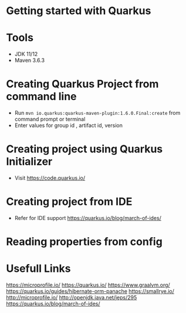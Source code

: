 # Getting started with Quarkus


# Tools
* JDK 11/12
* Maven 3.6.3


# Creating Quarkus Project from command line​
* Run `mvn io.quarkus:quarkus-maven-plugin:1.6.0.Final:create` from command prompt or terminal
* Enter values for group id , artifact id, version

# Creating project using Quarkus Initializer
* Visit https://code.quarkus.io/

# Creating project from IDE 
* Refer for IDE support https://quarkus.io/blog/march-of-ides/

# Reading properties from config




# Usefull Links
https://microprofile.io/
https://quarkus.io/
https://www.graalvm.org/
https://quarkus.io/guides/hibernate-orm-panache
https://smallrye.io/
http://microprofile.io/
http://openjdk.java.net/jeps/295
https://quarkus.io/blog/march-of-ides/
